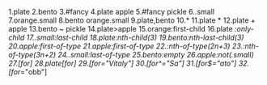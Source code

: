 1.plate
2.bento
3.#fancy
4.plate apple
5.#fancy pickle
6..small
7.orange.small
8.bento orange.small
9.plate,bento
10.*
11.plate *
12.plate + apple 
13.bento ~ pickle
14.plate>apple
15.orange:first-child
16.plate *:only-child
17..small:last-child
18.plate:nth-child(3)
19.bento:nth-last-child(3)
20.apple:first-of-type
21.apple:first-of-type
22.:nth-of-type(2n+3)
23.:nth-of-type(3n+2)
24..small:last-of-type
25.bento:empty
26.apple:not(.small)
27.[for]
28.plate[for]
29.[for="Vitaly"]
30.[for^="Sa"]
31.[for$="ato"]
32.[for*="obb"]